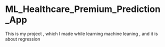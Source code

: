 # ML_Healthcare_Premium_Prediction_App
This is my project , which I made while learning machine leaning , and it is about regression
